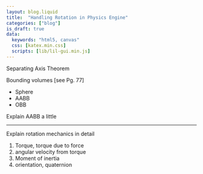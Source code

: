 ```yaml
---
layout: blog.liquid
title:  "Handling Rotation in Physics Engine"
categories: ["blog"]
is_draft: true
data:
  keywords: "html5, canvas"
  css: [katex.min.css]
  scripts: [lib/lil-gui.min.js]
---
```



Separating Axis Theorem



Bounding volumes [see Pg. 77]
- Sphere
- AABB
- OBB

Explain AABB a little


---------

Explain rotation mechanics in detail

1. Torque, torque due to force
2. angular velocity from torque
3. Moment of inertia
4. orientation, quaternion
